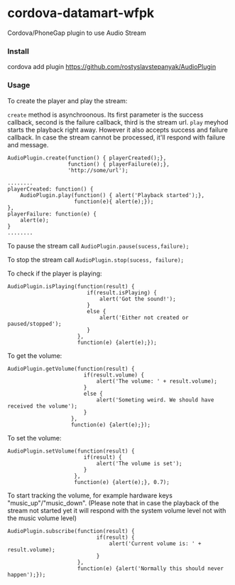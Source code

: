 # cordova-datamart-wfpk
Cordova/PhoneGap plugin to use Audio Stream



### Install
cordova add plugin https://github.com/rostyslavstepanyak/AudioPlugin


### Usage
To create the player and play the stream:

````create```` method is asynchroonous. Its first parameter is the success callback, second is the failure callback, third is the stream url.
````play```` meyhod starts the playback right away. However it also accepts success and failure callback. In case the stream cannot be processed, it'll respond with failure and message.


````
AudioPlugin.create(function() { playerCreated();},
                   function() { playerFailure(e);},
                   'http://some/url');

........
playerCreated: function() {
    AudioPlugin.play(function() { alert('Playback started');},
                     function(e){ alert(e);});
},
playerFailure: function(e) {
    alert(e);
}
........

````

To pause the stream call ````AudioPlugin.pause(sucess,failure);````

To stop the stream call ````AudioPlugin.stop(sucess, failure);````

To check if the player is playing:

````
AudioPlugin.isPlaying(function(result) {
                         if(result.isPlaying) {
                             alert('Got the sound!');
                         }
                         else {
                             alert('Either not created or paused/stopped');
                         }
                      }, 
                      function(e) {alert(e);});

````

To get the volume:

````
AudioPlugin.getVolume(function(result) {
                        if(result.volume) {
                            alert('The volume: ' + result.volume);
                        }
                        else {
                            alert('Someting weird. We should have received the volume');
                        }
                    }, 
                    function(e) {alert(e);});

````


To set the volume:

````
AudioPlugin.setVolume(function(result) {
                        if(result) {
                            alert('The volume is set');
                        }
                     }, 
                     function(e) {alert(e);}, 0.7);

````

To start tracking the volume, for example hardware keys "music_up"/"music_down". (Please note that in case the playback of the stream not started yet it will respond with the system volume level not with the music volume level)

````
AudioPlugin.subscribe(function(result) {
                            if(result) {
                                alert('Current volume is: ' + result.volume);
                            }
                      }, 
                      function(e) {alert('Normally this should never happen');});
````







